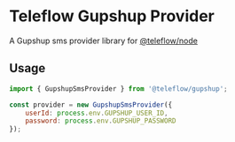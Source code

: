 # Teleflow Gupshup Provider

A Gupshup sms provider library for [@teleflow/node](https://github.com/khulnasoft/teleflow)

## Usage

```javascript
import { GupshupSmsProvider } from '@teleflow/gupshup';

const provider = new GupshupSmsProvider({
    userId: process.env.GUPSHUP_USER_ID,
    password: process.env.GUPSHUP_PASSWORD
});
```
